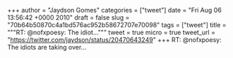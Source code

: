 
+++
author = "Jaydson Gomes"
categories = ["tweet"]
date = "Fri Aug 06 13:56:42 +0000 2010"
draft = false
slug = "70b64b50870c4a1bd576ac952b58672707e70098"
tags = ["tweet"]
title = """RT: @nofxpoesy: The idiot..."""
tweet = true
micro = true
tweet_url = "https://twitter.com/jaydson/status/20470643249"
+++
RT: @nofxpoesy: The idiots are taking over...
